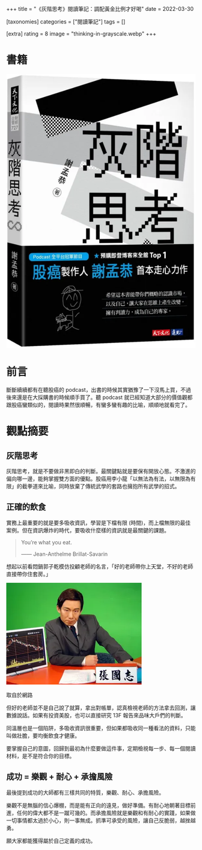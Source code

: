 +++
title = "《灰階思考》閱讀筆記：調配黃金比例才好喝"
date = 2022-03-30

[taxonomies]
categories = ["閱讀筆記"]
tags = []

[extra]
rating = 8
image = "thinking-in-grayscale.webp"
+++

# 書籍

![](thinking-in-grayscale.webp)

# 前言

斷斷續續都有在聽股癌的 podcast，出書的時候其實猶豫了一下沒馬上買，不過後來還是在大採購書的時候順手買了。聽 podcast 就已經知道大部分的價值觀都跟股癌蠻類似的，閱讀時果然很順暢，有蠻多蠻有趣的比喻，順順地就看完了。

# 觀點摘要
## 灰階思考

灰階思考，就是不要做非黑即白的判斷。最關鍵點就是要保有開放心態。不激進的偏向哪一邊，能夠掌握雙方面的優點。股癌用李小龍「以無法為有法，以無限為有限」的截拳道來比喻，同時放棄了傳統武學的套路也擁抱所有武學的招式。

## 正確的飲食

實務上最重要的就是要多吸收資訊，學習是下檔有限 (時間)，而上檔無限的最佳案例。但在資訊爆炸的時代，要吸收什麼樣的資訊就是最關鍵的課題。

> You’re what you eat.
>
> —— Jean-Anthelme Brillat-Savarin

想起以前看悶鍋郭子乾模仿投顧老師的名言，「好的老師帶你上天堂，不好的老師直接帶你住套房。」

![](teacher.webp)
<p class="image-caption">取自於網路</p>

但好的老師並不是自己說了就算，拿出對帳單，認真檢視老師的方法拿去回測，讓數據說話。如果有投資美股，也可以直接研究 13F 報告來品味大戶們的判斷。

同溫層也是一個陷阱，多吸收資訊很重要，但如果都吸收同一種看法的資料，只能叫做壯膽，要均衡飲食才健康。

要掌握自己的意圖，回歸到最初為什麼要做這件事，定期檢視每一步、每一個閱讀材料，是不是符合你的目標。

## 成功 = 樂觀 + 耐心 + 承擔風險

最後提到成功的大師都有三樣共同的特質，樂觀、耐心、承擔風險。

樂觀不是無腦的信心爆棚，而是能有正向的遠見，做好準備。有耐心地朝著目標前進，任何的偉大都不是一蹴可幾的。而承擔風險就是樂觀和有耐心的實踐，如果做一切事情都太過於小心，則一事無成。抓準可承受的風險，讓自己反脆弱，越挫越勇。

願大家都能獲得屬於自己定義的成功。


